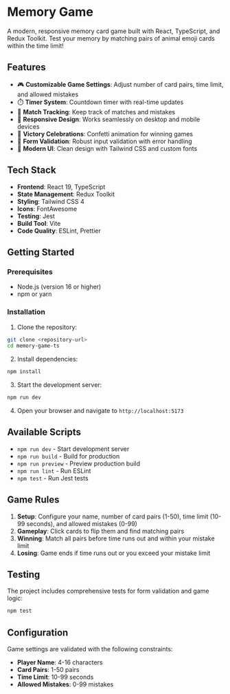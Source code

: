 # Memory Game

A modern, responsive memory card game built with React, TypeScript, and Redux Toolkit. Test your memory by matching pairs of animal emoji cards within the time limit!

## Features

- 🎮 **Customizable Game Settings**: Adjust number of card pairs, time limit, and allowed mistakes
- ⏱️ **Timer System**: Countdown timer with real-time updates
- 🎯 **Match Tracking**: Keep track of matches and mistakes
- 📱 **Responsive Design**: Works seamlessly on desktop and mobile devices
- 🎉 **Victory Celebrations**: Confetti animation for winning games
- 🔧 **Form Validation**: Robust input validation with error handling
- 🎨 **Modern UI**: Clean design with Tailwind CSS and custom fonts

## Tech Stack

- **Frontend**: React 19, TypeScript
- **State Management**: Redux Toolkit
- **Styling**: Tailwind CSS 4
- **Icons**: FontAwesome
- **Testing**: Jest
- **Build Tool**: Vite
- **Code Quality**: ESLint, Prettier

## Getting Started

### Prerequisites

- Node.js (version 16 or higher)
- npm or yarn

### Installation

1. Clone the repository:

```bash
git clone <repository-url>
cd memory-game-ts
```

2. Install dependencies:

```bash
npm install
```

3. Start the development server:

```bash
npm run dev
```

4. Open your browser and navigate to `http://localhost:5173`

## Available Scripts

- `npm run dev` - Start development server
- `npm run build` - Build for production
- `npm run preview` - Preview production build
- `npm run lint` - Run ESLint
- `npm test` - Run Jest tests

## Game Rules

1. **Setup**: Configure your name, number of card pairs (1-50), time limit (10-99 seconds), and allowed mistakes (0-99)
2. **Gameplay**: Click cards to flip them and find matching pairs
3. **Winning**: Match all pairs before time runs out and within your mistake limit
4. **Losing**: Game ends if time runs out or you exceed your mistake limit

## Testing

The project includes comprehensive tests for form validation and game logic:

```bash
npm test
```

## Configuration

Game settings are validated with the following constraints:

- **Player Name**: 4-16 characters
- **Card Pairs**: 1-50 pairs
- **Time Limit**: 10-99 seconds
- **Allowed Mistakes**: 0-99 mistakes
